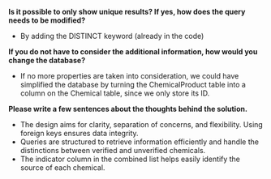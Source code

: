 **Is it possible to only show unique results? If yes,  how does the query needs to be modified?**

* By adding the DISTINCT keyword (already in the code)

**If you do not have to consider the additional information, how would you change the database?**

* If no more properties are taken into consideration, we could have simplified the database 
by turning the ChemicalProduct table into a column on the Chemical table, since we only store its ID.

**Please write a few sentences about the thoughts behind the solution.**

* The design aims for clarity, separation of concerns, and flexibility. Using foreign keys ensures data integrity.
* Queries are structured to retrieve information efficiently and handle the distinctions between verified and unverified chemicals.
* The indicator column in the combined list helps easily identify the source of each chemical.
